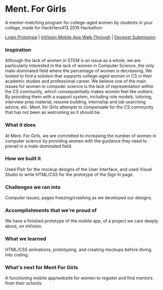 # Ment. For Girls
A mentor-matching program for college-aged women by students in your college, made for HackHers413 2019 Hackathon

[Login Prototype](https://shanicesmith98.github.io/ment-for-girls/) | [InVision Mobile App Walk-Through](https://invis.io/ZDQJZHRKWG3#/347270845_About) | [Devpost Submission](https://devpost.com/software/ment-for-girls)

### Inspiration
Although the lack of women in STEM is an issue as a whole, we are particularly interested in the lack of women in Computer Science, the only male-dominated field where the percentage of women is decreasing. We looked to find a solution that supports college-aged women in CS in their academic studies and professional career. We believe one of the main issues for women in computer science is the lack of representation within the CS community, which consequentially makes women feel like outliers. By providing them with a support system, including role models, tutoring, interview prep material, resume building, internship and job searching advice, etc. Ment. for Girls attempts to compensate for the CS community that has not been as welcoming as it should be.

### What it does
At Ment. For Girls, we are committed to increasing the number of women in computer science by providing women with the guidance they need to prevail in a male-dominated field.

### How we built it
Used Pixlr for the mockup designs of the User Interface, and used Visual Studio to write HTML/CSS for the prototype of the Sign In page.

### Challenges we ran into
Computer issues, pages freezing/crashing as we developed our designs.

### Accomplishments that we're proud of
We have a finished prototype of the mobile app, of a project we care deeply about, on inVision.

### What we learned
HTML/CSS animations, prototyping, and creating mockups before diving into coding.

### What's next for Ment For Girls
A functioning mobile app/website for women to register and find mentors from their schools
